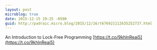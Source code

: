 ```yaml
---
layout: post
microblog: true
date: 2015-12-15 19:25 -0500
guid: http://padraic.micro.blog/2015/12/16/t676921112635252737.html
---
```

An Introduction to Lock-Free Programming [https://t.co/9khlnReai5](https://t.co/9khlnReai5)
